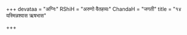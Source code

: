 +++
devataa = "अग्निः"
RShiH = "अरुणो वैतहव्यः"
ChandaH = "जगती"
title = "१४ यस्मिन्नश्वास ऋषभास"

+++
